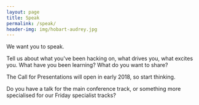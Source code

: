 ```yaml
---
layout: page
title: Speak
permalink: /speak/
header-img: img/hobart-audrey.jpg
---
```


We want you to speak. 

Tell us about what you've been hacking on, what drives you, what excites you. What have you been learning? What do you want to share?

The Call for Presentations will open in early 2018, so start thinking. 

Do you have a talk for the main conference track, or something more specialised for our Friday specialist tracks?


